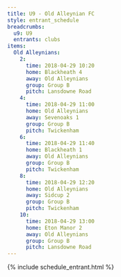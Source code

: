 ```yaml
---
title: U9 - Old Alleynian FC
style: entrant_schedule
breadcrumbs:
  u9: U9
  entrants: clubs
items:
  Old Alleynians:
    2:
      time: 2018-04-29 10:20
      home: Blackheath 4
      away: Old Alleynians
      group: Group B
      pitch: Lansdowne Road
    4:
      time: 2018-04-29 11:00
      home: Old Alleynians
      away: Sevenoaks 1
      group: Group B
      pitch: Twickenham
    6:
      time: 2018-04-29 11:40
      home: Blackheath 1
      away: Old Alleynians
      group: Group B
      pitch: Twickenham
    8:
      time: 2018-04-29 12:20
      home: Old Alleynians
      away: Sidcup 2
      group: Group B
      pitch: Twickenham
    10:
      time: 2018-04-29 13:00
      home: Eton Manor 2
      away: Old Alleynians
      group: Group B
      pitch: Lansdowne Road
---
```


{% include schedule_entrant.html %}
